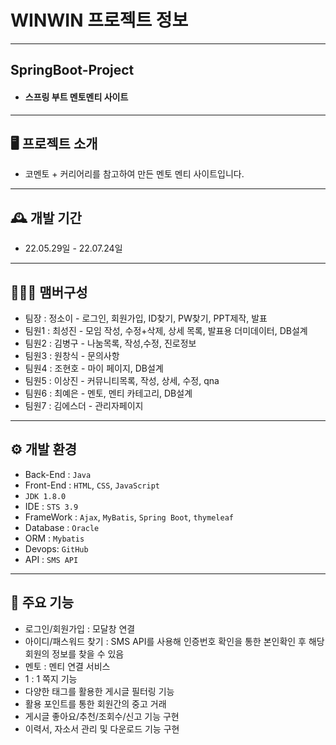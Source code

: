 # WINWIN 프로젝트 정보


---
## SpringBoot-Project
- #### 스프링 부트 멘토멘티 사이트


---
## 🖥️ 프로젝트 소개
- 코멘토 + 커리어리를 참고하여 만든 멘토 멘티 사이트입니다.

---
## 🕰️ 개발 기간
- 22.05.29일 - 22.07.24일

---
## 🧑‍🤝‍🧑 맴버구성
- 팀장  : 정소이 - 로그인, 회원가입, ID찾기, PW찾기, PPT제작, 발표
- 팀원1 : 최성진 - 모임 작성, 수정+삭제, 상세 목록, 발표용 더미데이터, DB설계 
- 팀원2 : 김병구 - 나눔목록, 작성,수정, 진로정보
- 팀원3 : 원창식 - 문의사항
- 팀원4 : 조현호 - 마이 페이지, DB설계 
- 팀원5 : 이상진 - 커뮤니티목록, 작성, 상세, 수정, qna
- 팀원6 : 최예은 - 멘토, 멘티 카테고리, DB설계
- 팀원7 : 김에스더 - 관리자페이지




---
## ⚙️ 개발 환경
- Back-End : `Java`
- Front-End : `HTML`, `CSS`, `JavaScript`
- `JDK 1.8.0`
- IDE : `STS 3.9`
- FrameWork : `Ajax`, `MyBatis`, `Spring Boot`, `thymeleaf`
- Database : `Oracle`
- ORM : `Mybatis`
- Devops: `GitHub`
- API : `SMS API`








---
## 📌 주요 기능
- 로그인/회원가입 : 모달창 연결
- 아이디/패스워드 찾기 : SMS API를 사용해 인증번호 확인을 통한 본인확인 후 해당 회원의 정보를 찾을 수 있음
- 멘토 : 멘티 연결 서비스
- 1 : 1 쪽지 기능
- 다양한 태그를 활용한 게시글 필터링 기능
- 활용 포인트를 통한 회원간의 중고 거래
- 게시글 좋아요/추천/조회수/신고 기능 구현
- 이력서, 자소서 관리 및 다운로드 기능 구현
